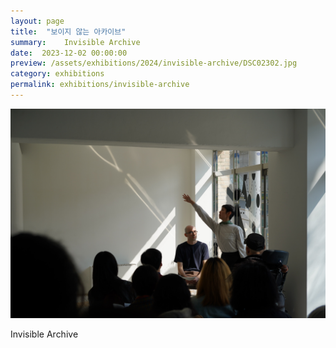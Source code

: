 ```yaml
---
layout: page
title:  "보이지 않는 아카이브"
summary:    Invisible Archive
date:  2023-12-02 00:00:00
preview: /assets/exhibitions/2024/invisible-archive/DSC02302.jpg
category: exhibitions
permalink: exhibitions/invisible-archive
---
```


![Picture 1](/assets/exhibitions/2024/invisible-archive/DSC02302.jpg)
 
 
 Invisible Archive